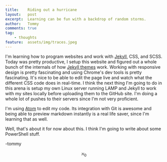 ```yaml
---
title:    Riding out a hurricane
layout:   post
excerpt:  Learning can be fun with a backdrop of random storms.
author:   Tommy
comments: true
tag:
    - thoughts
feature:  assets/img/traces.jpeg
---
```

I'm learning how to program websites and work with [Jekyll](https://jekyllrb.com/), CSS, and SCSS. Today was pretty productive, I setup this website and figured out a whole bunch of the internals of how [Jekyll themes](http://jekyllthemes.org/) work. Working with responsive design is pretty fascinating and using Chrome's dev tools is pretty fascinating. It's nice to be able to edit the page live and watch what the different CSS code does in real-time. I think the next thing I'm going to do in this arena is setup my own Linux server running LAMP and Jekyll to work with my sites locally before uploading them to the GitHub site. I'm doing a whole lot of pushes to their servers since I'm not very proficient.

I'm using [Atom](https://atom.io) to edit my code. Its integration with Git is awesome and being able to preview markdown instantly is a real life saver, since I'm learning that as well.

Well, that's about it for now about this. I think I'm going to write about some PowerShell stuff.


-tommy

$$
\aleph_0
$$
